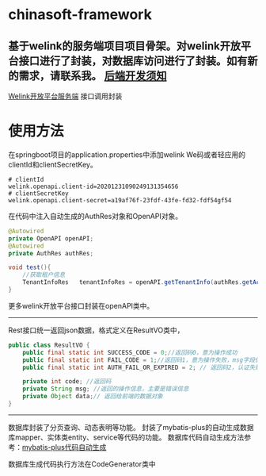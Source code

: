 # chinasoft-framework

基于welink的服务端项目项目骨架。对welink开放平台接口进行了封装，对数据库访问进行了封装。如有新的需求，请联系我。
[后端开发须知](http://192.168.11.111:8090/x/jgAF)
------
[Welink开放平台服务端](https://open.welink.huaweicloud.com/docs/) 接口调用封装
# 使用方法
在springboot项目的application.properties中添加welink We码或者轻应用的clientId和clientSecretKey。

```properties
# clientId
welink.openapi.client-id=20201231090249131354656
# clientSecretKey
welink.openapi.client-secret=a19af76f-23fdf-43fe-fd32-fdf54gf54

```
在代码中注入自动生成的AuthRes对象和OpenAPI对象。
```java
@Autowired
private OpenAPI openAPI;
@Autowired
private AuthRes authRes;

void test(){
    //获取租户信息
    TenantInfoRes   tenantInfoRes = openAPI.getTenantInfo(authRes.getAccess_token());
}
```
更多welink开放平台接口封装在openAPI类中。

-----
Rest接口统一返回json数据，格式定义在ResultVO类中，
```java
public class ResultVO {
    public final static int SUCCESS_CODE = 0;//返回码0，意为操作成功
    public final static int FAIL_CODE = 1;//返回码1，意为操作失败，msg字段保存具体错误信息
    public final static int AUTH_FAIL_OR_EXPIRED = 2; // 返回码2，认证失败或者认证已过期

    private int code; //返回码
    private String msg; //返回的操作信息，主要是错误信息
    private Object data;// 返回给前端的数据对象
}
```
----
数据库封装了分页查询、动态表明等功能。
封装了mybatis-plus的自动生成数据库mapper、实体类entity、service等代码的功能。
数据库代码自动生成方法参考：[mybatis-plus代码自动生成](https://mp.baomidou.com/guide/generator.html)

数据库生成代码执行方法在CodeGenerator类中